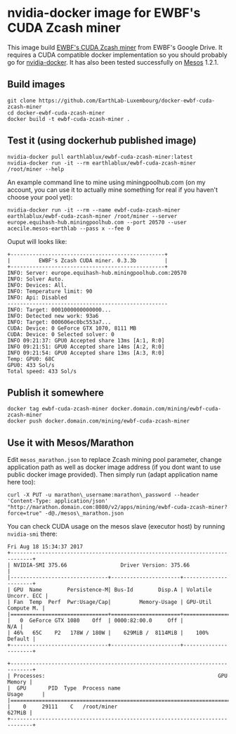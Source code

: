 # nvidia-docker image for EWBF's CUDA Zcash miner

This image build [EWBF's CUDA Zcash miner] from EWBF's Google Drive.
It requires a CUDA compatible docker implementation so you should probably go
for [nvidia-docker].
It has also been tested successfully on [Mesos] 1.2.1.

## Build images

```
git clone https://github.com/EarthLab-Luxembourg/docker-ewbf-cuda-zcash-miner
cd docker-ewbf-cuda-zcash-miner
docker build -t ewbf-cuda-zcash-miner .
```

## Test it (using dockerhub published image)

```
nvidia-docker pull earthlablux/ewbf-cuda-zcash-miner:latest
nvidia-docker run -it --rm earthlablux/ewbf-cuda-zcash-miner /root/miner --help
```

An example command line to mine using miningpoolhub.com (on my account, you can use it to actually mine something for real if you haven't choose your pool yet):
```
nvidia-docker run -it --rm --name ewbf-cuda-zcash-miner earthlablux/ewbf-cuda-zcash-miner /root/miner --server europe.equihash-hub.miningpoolhub.com --port 20570 --user acecile.mesos-earthlab --pass x --fee 0
```

Ouput will looks like:
```
+-------------------------------------------------+
|         EWBF's Zcash CUDA miner. 0.3.3b         |
+-------------------------------------------------+
INFO: Server: europe.equihash-hub.miningpoolhub.com:20570
INFO: Solver Auto.
INFO: Devices: All.
INFO: Temperature limit: 90
INFO: Api: Disabled
---------------------------------------------------
INFO: Target: 0001000000000000...
INFO: Detected new work: 93a6
INFO: Target: 000606ec0bc553a7...
CUDA: Device: 0 GeForce GTX 1070, 8111 MB
CUDA: Device: 0 Selected solver: 0
INFO 09:21:37: GPU0 Accepted share 13ms [A:1, R:0]
INFO 09:21:51: GPU0 Accepted share 14ms [A:2, R:0]
INFO 09:21:54: GPU0 Accepted share 13ms [A:3, R:0]
Temp: GPU0: 68C 
GPU0: 433 Sol/s 
Total speed: 433 Sol/s
```


## Publish it somewhere

```
docker tag ewbf-cuda-zcash-miner docker.domain.com/mining/ewbf-cuda-zcash-miner
docker push docker.domain.com/mining/ewbf-cuda-zcash-miner
```

## Use it with Mesos/Marathon

Edit `mesos_marathon.json` to replace Zcash mining pool parameter, change application path as well as docker image address (if you dont want to use public docker image provided).
Then simply run (adapt application name here too):

```
curl -X PUT -u marathon\_username:marathon\_password --header 'Content-Type: application/json' "http://marathon.domain.com:8080/v2/apps/mining/ewbf-cuda-zcash-miner?force=true" -d@./mesos\_marathon.json
```

You can check CUDA usage on the mesos slave (executor host) by running `nvidia-smi` there:

```
Fri Aug 18 15:34:37 2017       
+-----------------------------------------------------------------------------+
| NVIDIA-SMI 375.66                 Driver Version: 375.66                    |
|-------------------------------+----------------------+----------------------+
| GPU  Name        Persistence-M| Bus-Id        Disp.A | Volatile Uncorr. ECC |
| Fan  Temp  Perf  Pwr:Usage/Cap|         Memory-Usage | GPU-Util  Compute M. |
|===============================+======================+======================|
|   0  GeForce GTX 1080    Off  | 0000:82:00.0     Off |                  N/A |
| 46%   65C    P2   178W / 180W |    629MiB /  8114MiB |    100%      Default |
+-------------------------------+----------------------+----------------------+
                                                                               
+-----------------------------------------------------------------------------+
| Processes:                                                       GPU Memory |
|  GPU       PID  Type  Process name                               Usage      |
|=============================================================================|
|    0     29111    C   /root/miner                                    627MiB |
+-----------------------------------------------------------------------------+
```

[EWBF's CUDA Zcash miner]: https://bitcointalk.org/index.php?topic=1707546.0
[nvidia-docker]: https://github.com/NVIDIA/nvidia-docker
[Mesos]: http://mesos.apache.org/documentation/latest/gpu-support/
